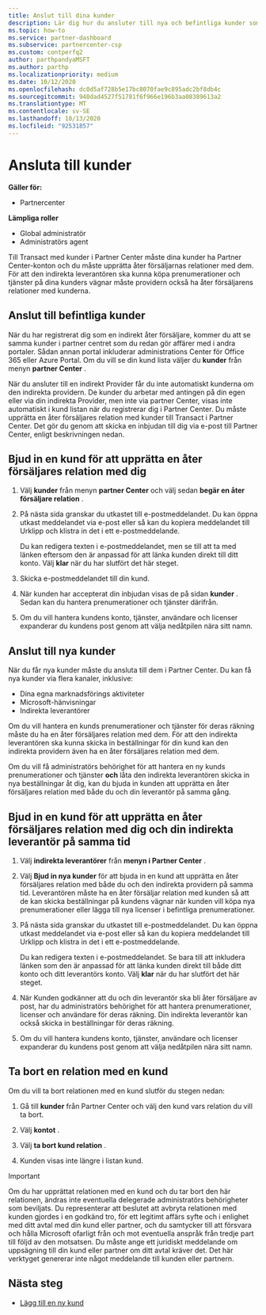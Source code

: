 ```yaml
---
title: Anslut till dina kunder
description: Lär dig hur du ansluter till nya och befintliga kunder som en indirekt åter försäljare
ms.topic: how-to
ms.service: partner-dashboard
ms.subservice: partnercenter-csp
ms.custom: contperfq2
author: parthpandyaMSFT
ms.author: parthp
ms.localizationpriority: medium
ms.date: 10/12/2020
ms.openlocfilehash: dc0d5af728b5e17bc8070fae9c895adc2bf8db4c
ms.sourcegitcommit: 940dad4527f51781f6f966e196b3aa08389613a2
ms.translationtype: MT
ms.contentlocale: sv-SE
ms.lasthandoff: 10/13/2020
ms.locfileid: "92531857"
---
```

# <a name="connect-with-customers"></a>Ansluta till kunder

**Gäller för:**

- Partnercenter

 **Lämpliga roller**

- Global administratör
- Administratörs agent


Till Transact med kunder i Partner Center måste dina kunder ha Partner Center-konton och du måste upprätta åter försäljarnas relationer med dem. För att den indirekta leverantören ska kunna köpa prenumerationer och tjänster på dina kunders vägnar måste providern också ha åter försäljarens relationer med kunderna.

## <a name="connect-with-existing-customers"></a>Anslut till befintliga kunder

När du har registrerat dig som en indirekt åter försäljare, kommer du att se samma kunder i partner centret som du redan gör affärer med i andra portaler. Sådan annan portal inkluderar administrations Center för Office 365 eller Azure Portal. Om du vill se din kund lista väljer du **kunder** från menyn **partner Center** .

När du ansluter till en indirekt Provider får du inte automatiskt kunderna om den indirekta providern. De kunder du arbetar med antingen på din egen eller via din indirekta Provider, men inte via partner Center, visas inte automatiskt i kund listan när du registrerar dig i Partner Center. Du måste upprätta en åter försäljares relation med kunder till Transact i Partner Center.  Det gör du genom att skicka en inbjudan till dig via e-post till Partner Center, enligt beskrivningen nedan.

## <a name="invite-a-customer-to-establish-a-reseller-relationship-with-you"></a>Bjud in en kund för att upprätta en åter försäljares relation med dig

1. Välj **kunder** från menyn **partner Center** och välj sedan **begär en åter försäljare relation** .

2. På nästa sida granskar du utkastet till e-postmeddelandet. Du kan öppna utkast meddelandet via e-post eller så kan du kopiera meddelandet till Urklipp och klistra in det i ett e-postmeddelande.

   Du kan redigera texten i e-postmeddelandet, men se till att ta med länken eftersom den är anpassad för att länka kunden direkt till ditt konto. Välj **klar** när du har slutfört det här steget.

3. Skicka e-postmeddelandet till din kund.

4. När kunden har accepterat din inbjudan visas de på sidan **kunder** . Sedan kan du hantera prenumerationer och tjänster därifrån.

5. Om du vill hantera kundens konto, tjänster, användare och licenser expanderar du kundens post genom att välja nedåtpilen nära sitt namn.

## <a name="connect-with-new-customers"></a>Anslut till nya kunder

När du får nya kunder måste du ansluta till dem i Partner Center. Du kan få nya kunder via flera kanaler, inklusive:

- Dina egna marknadsförings aktiviteter
- Microsoft-hänvisningar
- Indirekta leverantörer

Om du vill hantera en kunds prenumerationer och tjänster för deras räkning måste du ha en åter försäljares relation med dem. För att den indirekta leverantören ska kunna skicka in beställningar för din kund kan den indirekta providern även ha en åter försäljares relation med dem.

Om du vill få administratörs behörighet för att hantera en ny kunds prenumerationer och tjänster **och** låta den indirekta leverantören skicka in nya beställningar åt dig, kan du bjuda in kunden att upprätta en åter försäljares relation med både du och din leverantör på samma gång.

## <a name="invite-a-customer-to-establish-a-reseller-relationship-with-you-and-your-indirect-provider-at-the-same-time"></a>Bjud in en kund för att upprätta en åter försäljares relation med dig och din indirekta leverantör på samma tid

1. Välj **indirekta leverantörer** från **menyn i Partner Center** .

2. Välj **Bjud in nya kunder** för att bjuda in en kund att upprätta en åter försäljares relation med både du och den indirekta providern på samma tid. Leverantören måste ha en åter försäljar relation med kunden så att de kan skicka beställningar på kundens vägnar när kunden vill köpa nya prenumerationer eller lägga till nya licenser i befintliga prenumerationer.

3. På nästa sida granskar du utkastet till e-postmeddelandet. Du kan öppna utkast meddelandet via e-post eller så kan du kopiera meddelandet till Urklipp och klistra in det i ett e-postmeddelande.

   Du kan redigera texten i e-postmeddelandet. Se bara till att inkludera länken som den är anpassad för att länka kunden direkt till både ditt konto och ditt leverantörs konto. Välj **klar** när du har slutfört det här steget.

4. När Kunden godkänner att du och din leverantör ska bli åter försäljare av post, har du administratörs behörighet för att hantera prenumerationer, licenser och användare för deras räkning. Din indirekta leverantör kan också skicka in beställningar för deras räkning.

5. Om du vill hantera kundens konto, tjänster, användare och licenser expanderar du kundens post genom att välja nedåtpilen nära sitt namn.

## <a name="remove-a-relationship-with-a-customer"></a>Ta bort en relation med en kund

Om du vill ta bort relationen med en kund slutför du stegen nedan:

1.  Gå till **kunder** från Partner Center och välj den kund vars relation du vill ta bort.

2.  Välj **kontot** .

3.  Välj **ta bort kund relation** .

4.  Kunden visas inte längre i listan kund.

>[!IMPORTANT]
>Om du har upprättat relationen med en kund och du tar bort den här relationen, ändras inte eventuella delegerade administratörs behörigheter som beviljats.
>Du representerar att beslutet att avbryta relationen med kunden gjordes i en godkänd tro, för ett legitimt affärs syfte och i enlighet med ditt avtal med din kund eller partner, och du samtycker till att försvara och hålla Microsoft ofarligt från och mot eventuella anspråk från tredje part till följd av den motsatsen.
>Du måste ange ett juridiskt meddelande om uppsägning till din kund eller partner om ditt avtal kräver det. Det här verktyget genererar inte något meddelande till kunden eller partnern.

## <a name="next-steps"></a>Nästa steg

- [Lägg till en ny kund](add-a-new-customer.md)
